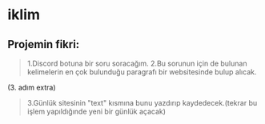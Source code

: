 # iklim


## Projemin fikri:
> 1.Discord botuna bir soru soracağım.
> 2.Bu sorunun için de bulunan kelimelerin en çok bulunduğu paragrafı bir websitesinde bulup alıcak.

(3. adım extra)

> 3.Günlük sitesinin "text" kısmına bunu yazdırıp kaydedecek.(tekrar bu işlem yapıldığınde yeni bir günlük açacak)



